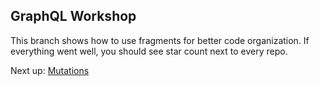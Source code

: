 ## GraphQL Workshop

This branch shows how to use fragments for better code organization. If everything went well, you should see star count next to every repo.

Next up: [Mutations](https://github.com/dwwoelfel/graphql-workshop/tree/mutations)
